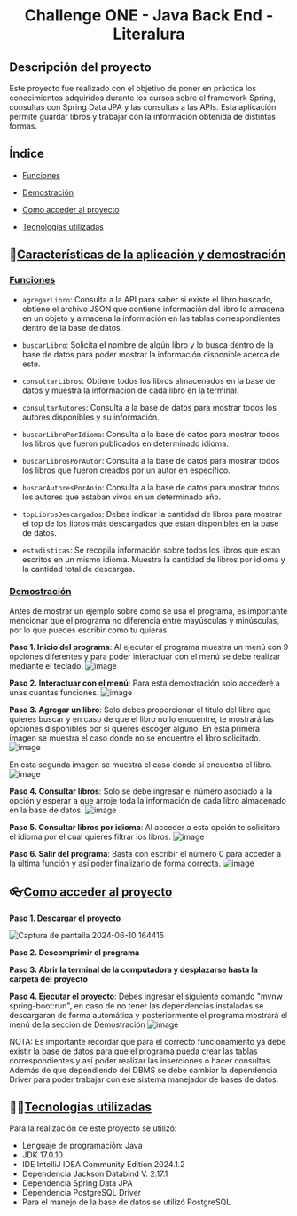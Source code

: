 <div align="center">
    <h1>Challenge ONE - Java Back End - Literalura</h1>
</div>


 ## Descripción del proyecto
Este proyecto fue realizado con el objetivo de poner en práctica los conocimientos adquiridos durante los cursos sobre el framework Spring, consultas con Spring Data JPA y las consultas a las APIs. 
Esta aplicación permite guardar libros y trabajar con la información obtenida de distintas formas.


 ## Índice
 
 * [Funciones](#Funciones)

 * [Demostración](#demostracion)
 
 * [Como acceder al proyecto](#Como-acceder-al-proyecto)
 
 * [Tecnologías utilizadas](#Tecnologías-utilizadas)
 

## :hammer:[Características de la aplicación y demostración](#Características-de-la-aplicación-y-demostración)
### [Funciones](#Funciones)
* `agregarLibro`: Consulta a la API para saber si existe el libro buscado, obtiene el archivo JSON que contiene información del libro lo almacena en un objeto y almacena la información en las tablas correspondientes dentro de la base de datos.

* `buscarLibro`: Solicita el nombre de algún libro y lo busca dentro de la base de datos para poder mostrar la información disponible acerca de este.

* `consultarLibros`: Obtiene todos los libros almacenados en la base de datos y muestra la información de cada libro en la terminal.

* `consultarAutores`: Consulta a la base de datos para mostrar todos los autores disponibles y su información.

* `buscarLibroPorIdioma`: Consulta a la base de datos para mostrar todos los libros que fueron publicados en determinado idioma.

* `buscarLibrosPorAutor`: Consulta a la base de datos para mostrar todos los libros que fueron creados por un autor en específico.

* `buscarAutoresPorAnio`: Consulta a la base de datos para mostrar todos los autores que estaban vivos en un determinado año.

* `topLibrosDescargados`: Debes indicar la cantidad de libros para mostrar el top de los libros más descargados que estan disponibles en la base de datos.

* `estadisticas`: Se recopila información sobre todos los libros que estan escritos en un mismo idioma. Muestra la cantidad de libros por idioma y la cantidad total de descargas.

### [Demostración](#demostracion)
Antes de mostrar un ejemplo sobre como se usa el programa, es importante mencionar que el programa no diferencia entre mayúsculas y minúsculas, por lo que puedes escribir como tu quieras.

**Paso 1. Inicio del programa**: Al ejecutar el programa muestra un menú con 9 opciones diferentes y para poder interactuar con el menú se debe realizar mediante el teclado.
![image](https://github.com/RickSiphone/literalura/assets/156386884/8c68c3bd-b3c9-47ab-a823-b0059dbaeea6)

**Paso 2. Interactuar con el menú**: Para esta demostración solo accederé a unas cuantas funciones.
![image](https://github.com/RickSiphone/literalura/assets/156386884/92ceb4bf-b6b0-49ec-a28f-f2fd51148fbf)

**Paso 3. Agregar un libro**: Solo debes proporcionar el titulo del libro que quieres buscar y en caso de que el libro no lo encuentre, te mostrará las opciones disponibles por si quieres escoger alguno.
En esta primera imagen se muestra el caso donde no se encuentre el libro solicitado.
![image](https://github.com/RickSiphone/literalura/assets/156386884/1910eb9c-dd11-459b-b06f-d0c9e62a8e23)


En esta segunda imagen se muestra el caso donde si encuentra el libro.
![image](https://github.com/RickSiphone/literalura/assets/156386884/10501303-75b7-431d-963d-ed5ea3055e73)


**Paso 4. Consultar libros**: Solo se debe ingresar el número asociado a la opción y esperar a que arroje toda la información de cada libro almacenado en la base de datos.
![image](https://github.com/RickSiphone/literalura/assets/156386884/11909f41-ddbf-4523-9c3a-54b5ca0eafa7)


**Paso 5. Consultar libros por idioma**: Al acceder a esta opción te solicitara el idioma por el cual quieres filtrar los libros.
![image](https://github.com/RickSiphone/literalura/assets/156386884/5500fd61-b6b5-4e47-926e-140adc03839d)


**Paso 6. Salir del programa**: Basta con escribir el número 0 para acceder a la última función y así poder finalizarlo de forma correcta.
![image](https://github.com/RickSiphone/literalura/assets/156386884/322c437a-1d1b-49f9-a3b2-abae9f7d6171)


## 👓[Como acceder al proyecto](#Como-acceder-al-proyecto)

**Paso 1. Descargar el proyecto**

![Captura de pantalla 2024-06-10 164415](https://github.com/RickSiphone/Challenge_ONE-ConversorDeMoneda/assets/156386884/e312adcf-9072-4565-9db4-56c6fb49ef0b)

**Paso 2. Descomprimir el programa**

**Paso 3. Abrir la terminal de la computadora y desplazarse hasta la carpeta del proyecto**


**Paso 4. Ejecutar el proyecto**: Debes ingresar el siguiente comando "mvnw spring-boot:run", en caso de no tener las dependencias instaladas se descargaran de forma automática y posteriormente el programa mostrará el menú de la sección de Demostración
![image](https://github.com/RickSiphone/literalura/assets/156386884/49dfcaf8-2f4a-4597-8793-069ab20a10b7)

NOTA: Es importante recordar que para el correcto funcionamiento ya debe existir la base de datos para que el programa pueda crear las tablas correspondientes y así poder realizar las inserciones o hacer consultas. Además de que dependiendo del DBMS se debe cambiar la dependencia Driver para poder trabajar con ese sistema manejador de bases de datos.




## 🧑‍💻[Tecnologías utilizadas](#Tecnologías-utilizadas)

Para la realización de este proyecto se utilizó:
* Lenguaje de programación: Java
* JDK 17.0.10
* IDE IntelliJ IDEA Community Edition 2024.1.2
* Dependencia Jackson Databind V. 2.17.1
* Dependencia Spring Data JPA
* Dependencia PostgreSQL Driver
* Para el manejo de la base de datos se utilizó PostgreSQL
